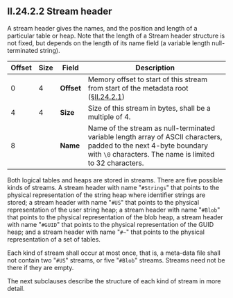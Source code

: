 ## II.24.2.2 Stream header

A stream header gives the names, and the position and length of a particular table or heap. Note that the length of a Stream header structure is not fixed, but depends on the length of its name field (a variable length null-terminated string).

 Offset | Size | Field | Description 
 ---- | ---- | ---- | ----
 0 | 4 | **Offset** | Memory offset to start of this stream from start of the metadata root (§[II.24.2.1](ii.24.2.1-metadata-root.md))
 4 | 4 | **Size** | Size of this stream in bytes, shall be a multiple of 4.
 8 | &nbsp; | **Name** | Name of the stream as null-terminated variable length array of ASCII characters, padded to the next 4-byte boundary with `\0` characters. The name is limited to 32 characters.

Both logical tables and heaps are stored in streams. There are five possible kinds of streams. A stream header with name "`#Strings`" that points to the physical representation of the string heap where identifier strings are stored; a stream header with name "`#US`" that points to the physical representation of the user string heap; a stream header with name "`#Blob`" that points to the physical representation of the blob heap, a stream header with name "`#GUID`" that points to the physical representation of the GUID heap; and a stream header with name "`#~`" that points to the physical representation of a set of tables.

Each kind of stream shall occur at most once, that is, a meta-data file shall not contain two "`#US`" streams, or five "`#Blob`" streams. Streams need not be there if they are empty.

The next subclauses describe the structure of each kind of stream in more detail.
